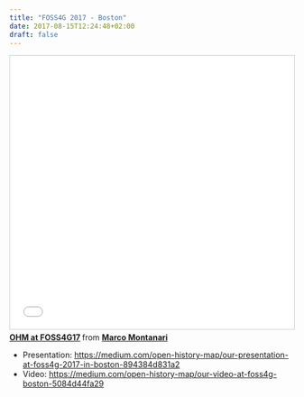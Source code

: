 ```yaml
---
title: "FOSS4G 2017 - Boston"
date: 2017-08-15T12:24:48+02:00
draft: false
---
```



<iframe src="//www.slideshare.net/slideshow/embed_code/key/gG4bN8VsyWkGjV" width="595" height="485" frameborder="0" marginwidth="0" marginheight="0" scrolling="no" style="border:1px solid #CCC; border-width:1px; margin-bottom:5px; max-width: 100%;" allowfullscreen> </iframe> <div style="margin-bottom:5px"> <strong> <a href="//www.slideshare.net/sirmmo/ohm-at-foss4g17" title="OHM at FOSS4G17" target="_blank">OHM at FOSS4G17</a> </strong> from <strong><a href="https://www.slideshare.net/sirmmo" target="_blank">Marco Montanari</a></strong> </div>

* Presentation: https://medium.com/open-history-map/our-presentation-at-foss4g-2017-in-boston-894384d831a2
* Video: https://medium.com/open-history-map/our-video-at-foss4g-boston-5084d44fa29